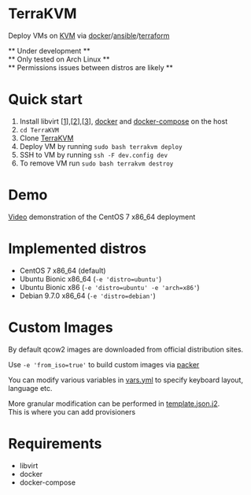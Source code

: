 # TerraKVM
Deploy VMs on [KVM](https://www.linux-kvm.org/page/Main_Page) via [docker](https://www.docker.com/)/[ansible](https://www.ansible.com/)/[terraform](https://www.terraform.io/)

** Under development **  
** Only tested on Arch Linux **  
** Permissions issues between distros are likely **  

# Quick start

1. Install libvirt [[1](https://wiki.archlinux.org/index.php/libvirt)],[[2](https://help.ubuntu.com/community/KVM/Installation)],[[3](https://www.linuxtechi.com/install-kvm-hypervisor-on-centos-7-and-rhel-7/)], [docker](https://docs.docker.com/install/) and [docker-compose](https://docs.docker.com/compose/install/) on the host
2. `cd TerraKVM`
3. Clone [TerraKVM](https://github.com/p0tr3c/TerraKVM)
4. Deploy VM by running `sudo bash terrakvm deploy`
5. SSH to VM by running `ssh -F dev.config dev`
6. To remove VM run `sudo bash terrakvm destroy`

# Demo

[Video](https://youtu.be/fOvAujaUREA) demonstration of the CentOS 7 x86_64 deployment

# Implemented distros

- CentOS 7 x86_64 (default)
- Ubuntu Bionic x86_64 (`-e 'distro=ubuntu'`)
- Ubuntu Bionic x86 (`-e 'distro=ubuntu' -e 'arch=x86'`)
- Debian 9.7.0  x86_64 (`-e 'distro=debian'`)

# Custom Images

By default qcow2 images are downloaded from official distribution sites.

Use `-e 'from_iso=true'` to build custom images via [packer](https://www.packer.io/)

You can modify various variables in [vars.yml](ansible/default/vars.yml) to specify keyboard layout, language etc.

More granular modification can be performed in [template.json.j2](ansible/templates/packer/template.json.j2).  
This is where you can add provisioners

# Requirements

- libvirt
- docker
- docker-compose
